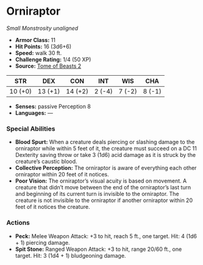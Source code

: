 # Orniraptor

*Small* *Monstrosity* *unaligned*

- **Armor Class:** 11
- **Hit Points:** 16 (3d6+6)
- **Speed:** walk 30 ft.
- **Challenge Rating:** 1/4 (50 XP)
- **Source:** [Tome of Beasts 2](https://koboldpress.com/kpstore/product/tome-of-beasts-2-for-5th-edition/)

| STR | DEX | CON | INT | WIS | CHA |
| --- | --- | --- | --- | --- | --- |
| 10 (+0) | 13 (+1) | 14 (+2) | 2 (-4) | 7 (-2) | 8 (-1) |

- **Senses:** passive Perception 8
- **Languages:** —
### Special Abilities
- **Blood Spurt:** When a creature deals piercing or slashing damage to the orniraptor while within 5 feet of it, the creature must succeed on a DC 11 Dexterity saving throw or take 3 (1d6) acid damage as it is struck by the creature’s caustic blood.
- **Collective Perception:** The orniraptor is aware of everything each other orniraptor within 20 feet of it notices.
- **Poor Vision:** The orniraptor’s visual acuity is based on movement. A creature that didn’t move between the end of the orniraptor’s last turn and beginning of its current turn is invisible to the orniraptor. The creature is not invisible to the orniraptor if another orniraptor within 20 feet of it notices the creature.
### Actions
- **Peck:** Melee Weapon Attack: +3 to hit, reach 5 ft., one target. Hit: 4 (1d6 + 1) piercing damage.
- **Spit Stone:** Ranged Weapon Attack: +3 to hit, range 20/60 ft., one target. Hit: 3 (1d4 + 1) bludgeoning damage.
